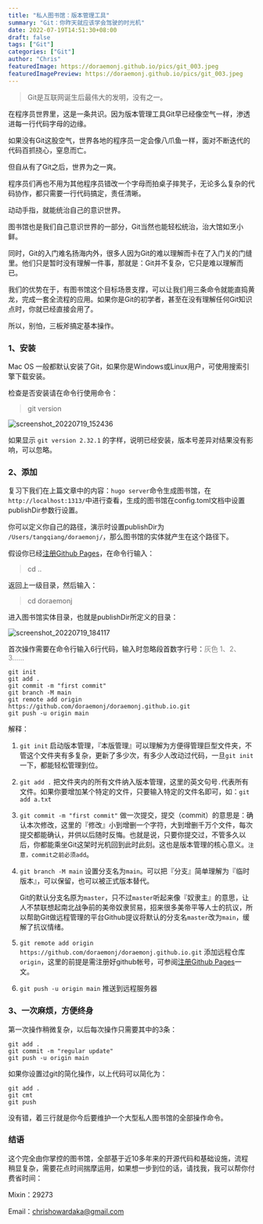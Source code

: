 ```yaml
---
title: "私人图书馆：版本管理工具"
summary: "Git：你昨天就应该学会驾驶的时光机"
date: 2022-07-19T14:51:30+08:00
draft: false
tags: ["Git"]
categories: ["Git"]
author: "Chris"
featuredImage: https://doraemonj.github.io/pics/git_003.jpeg
featuredImagePreview: https://doraemonj.github.io/pics/git_003.jpeg
---
```

>   Git是互联网诞生后最伟大的发明，没有之一。

在程序员世界里，这是一条共识。因为版本管理工具Git早已经像空气一样，渗透进每一行代码字母的边缘。

如果没有Git这股空气，世界各地的程序员一定会像八爪鱼一样，面对不断迭代的代码百抓挠心，窒息而亡。

但自从有了Git之后，世界为之一爽。

程序员们再也不用为其他程序员错改一个字母而拍桌子摔凳子，无论多么复杂的代码协作，都只需要一行代码搞定，责任清晰。

动动手指，就能统治自己的意识世界。

图书馆也是我们自己意识世界的一部分，Git当然也能轻松统治，治大馆如烹小鲜。

同时，Git的入门难名扬海内外，很多人因为Git的难以理解而卡在了入门关的门缝里。他们只是暂时没有理解一件事，那就是：Git并不复杂，它只是难以理解而已。

我们的优势在于，有图书馆这个目标场景支撑，可以让我们用三条命令就能直捣黄龙，完成一套全流程的应用。如果你是Git的初学者，甚至在没有理解任何Git知识点时，你就已经直接会用了。

所以，别怕，三板斧搞定基本操作。

### 1、安装

Mac OS 一般都默认安装了Git，如果你是Windows或Linux用户，可使用搜索引擎下载安装。

检查是否安装请在命令行使用命令：

>   git version

![screenshot_20220719_152436](https://doraemonj.github.io/pics/screenshot_20220719_152436.png)

如果显示 `git version 2.32.1` 的字样，说明已经安装，版本号差异对结果没有影响，可以忽略。

### 2、添加

复习下我们在上篇文章中的内容：`hugo server`命令生成图书馆，在`http://localhost:1313/`中进行查看，生成的图书馆在config.toml文档中设置publishDir参数行设置。

你可以定义你自己的路径，演示时设置publishDir为 `/Users/tangqiang/doraemonj/`，那么图书馆的实体就产生在这个路径下。

假设你已经[注册Github Pages](https://doraemonj.github.io/create_github_pages/)，在命令行输入：

>   cd ..

返回上一级目录，然后输入：

>   cd doraemonj

进入图书馆实体目录，也就是publishDir所定义的目录：

![screenshot_20220719_184117](https://doraemonj.github.io/pics/screenshot_20220719_184117.png)

首次操作需要在命令行输入6行代码，输入时忽略段首数字行号：<font color='grey'>灰色 1、2、3……</font>

```
git init
git add .
git commit -m "first commit"
git branch -M main
git remote add origin https://github.com/doraemonj/doraemonj.github.io.git
git push -u origin main
```

解释：

1.   `git init` 启动版本管理，『本版管理』可以理解为方便得管理巨型文件夹，不管这个文件夹有多复杂，更新了多少次，有多少人改动过代码，一旦`git init`一下，都能轻松管理到位。

2.    `git add .` 把文件夹内的所有文件纳入版本管理，这里的英文句号`.`代表所有文件。如果你要增加某个特定的文件，只要输入特定的文件名即可，如：`git add a.txt`

3.   `git commit -m "first commit"` 做一次提交，提交（commit）的意思是：确认本次修改，这里的『修改』小到增删一个字符，大到增删千万个文件，每次提交都能确认，并供以后随时反悔。也就是说，只要你提交过，不管多久以后，你都能乘坐Git这架时光机回到此时此刻。这也是版本管理的核心意义。`注意，commit之前必须add`。

4.   `git branch -M main` 设置分支名为`main`。可以把『分支』简单理解为『临时版本』，可以保留，也可以被正式版本替代。

     Git的默认分支名原为`master`，只不过`master`听起来像『奴隶主』的意思，让人不禁联想起南北战争前的美帝奴隶贸易，招来很多美帝平等人士的抗议，所以帮助Git做远程管理的平台Github提议将默认的分支名`master`改为`main`，缓解了抗议情绪。

5.   `git remote add origin https://github.com/doraemonj/doraemonj.github.io.git` 添加远程仓库`origin`，这里的前提是需注册好github帐号，可参阅[注册Github Pages](https://doraemonj.github.io/create_github_pages/)一文。

6.   `git push -u origin main` 推送到远程服务器

### 3、一次麻烦，方便终身

第一次操作稍微复杂，以后每次操作只需要其中的3条：

```
git add .
git commit -m "regular update"
git push -u origin main
```

如果你设置过git的简化操作，以上代码可以简化为：

```
git add .
git cmt
git push
```

没有错，着三行就是你今后要维护一个大型私人图书馆的全部操作命令。


### 结语

这个完全由你掌控的图书馆，全部基于近10多年来的开源代码和基础设施，流程稍显复杂，需要花点时间揣摩运用，如果想一步到位的话，请找我，我可以帮你付费省时间：

Mixin：29273

Email：chrishowardaka@gmail.com


